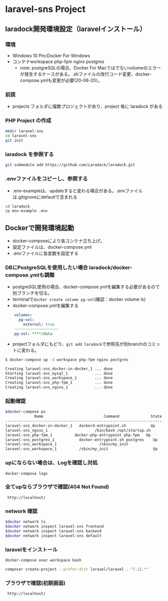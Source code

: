 # laravel-sns Project

## laradock開発環境設定（laravelインストール）

### 環境
 - Windows 10 Pro:Docker For Windows
 - コンテナworkspace php-fpm nginx postgres
   - note: postgreSQLの場合、Docker For Macではでないvolumeのエラーが発生するケースがある。.shファイルの改行コード変更、docker-compose.ymlも変更が必要(20-06-20）。

### 前提

- projects フォルダに複数プロジェクトがあり、project 毎に laradock がある

### PHP Project の作成

```sh
mkdir laravel-sns
cd laravel-sns
git init
```

### laradock を参照する

```sh
git submodule add https://github.com/Laradock/laradock.git
```

### .envファイルをコピーし、参照する
 
 - .env-exampleは、updateすると変わる場合がある。.envファイルは.gitignoreにdefaultで含まれる

```sh
cd laradock
cp env-example .env
```

## Dockerで開発環境起動
 - docker-composeにより各コンテナ立ち上げ。
 - 設定ファイルは、docker-compose.yml
 - .envファイルに各変数を設定する

### DBにPostgreSQLを使用したい場合 laradock/docker-compose.ymlも調整

 - postgreSQL使用の場合、docker-compose.ymlを編集する必要があるので別ブランチを切る。
 - terminalで`docker create volume pg-vol`(確認：docker volume ls)
 - docker-compose.ymlを編集する

```yml
    volumes:
      pg-vol: 
        external: true
    ~~~~~~~~~~~~~~~~~~~~
    pg-vol: ****/data
```  
  - projectフォルダにもどり、`git add laradock`で参照先が別branchのコミットに変わる。
 
```bash
$ docker-compose up -d workspace php-fpm nginx postgres
```
```bash
Creating laravel-sns_docker-in-docker_1 ... done
Starting laravel-sns_mysql_1            ... done
Creating laravel-sns_workspace_1        ... done
Creating laravel-sns_php-fpm_1          ... done
Creating laravel-sns_nginx_1            ... done
```

### 起動確認

```bash
$docker-compose ps
             Name                           Command              State                                   Ports
----------------------------------------------------------------------------------------------------------------------------------------------
laravel-sns_docker-in-docker_1   dockerd-entrypoint.sh           Up      2375/tcp, 2376/tcp                                                   
laravel-sns_nginx_1                     /bin/bash /opt/startup.sh       Up      0.0.0.0:443->443/tcp, 0.0.0.0:80->80/tcp, 0.0.0.0:81->81/tcp         
laravel-sns_php-fpm_1          docker-php-entrypoint php-fpm   Up      9000/tcp                                                             
laravel-sns_postgres_1           docker-entrypoint.sh postgres    Up      0.0.0.0:5432->5432/tcp                                         
laravel-sns_workspace_1                   /sbin/my_init                   Up      0.0.0.0:2222->22/tcp, 0.0.0.0:3000->3000/tcp, 0.0.0.0:3001->3001/tcp,
laravel-sns_workspace_1          /sbin/my_init                    Up      0.0.0.0:2222->22/tcp, 0.0.0.0:3000->3000/tcp, 0.0.0.0:3001->3001/tcp, 0.0.0.0:4200->4200/tcp, 0.0.0.0:8001->8000/tcp,
```
### upにならない場合は、Logを確認し対処
```
docker-compose logs
```

### 全てupならブラウザで確認(404 Not Found)

` http://localhost/`

### network 確認

```bash
$docker network ls
$docker network inspect laravel-sns frontend
$docker network inspect laravel-sns backend
$docker network inspect laravel-sns default
```
### laravelをインストール
```sh
docker-compose exec workspace bash
```
```sh
composer create-project --prefer-dist laravel/laravel . "7.12.*"
```
### ブラウザで確認(初期画面)

` http://localhost/`


　



